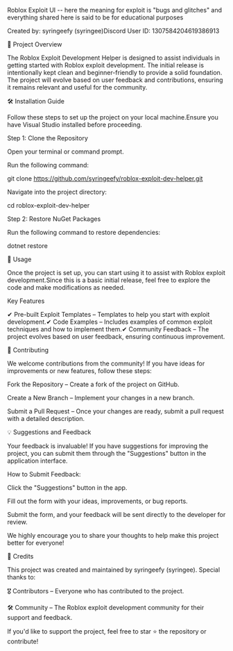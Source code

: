 Roblox Exploit UI -- here the meaning for exploit is "bugs and glitches" and everything shared here is said to be for educational purposes

Created by: syringeefy (syringee)Discord User ID: 1307584204619386913

📜 Project Overview

The Roblox Exploit Development Helper is designed to assist individuals in getting started with Roblox exploit development. The initial release is intentionally kept clean and beginner-friendly to provide a solid foundation. The project will evolve based on user feedback and contributions, ensuring it remains relevant and useful for the community.

🛠 Installation Guide

Follow these steps to set up the project on your local machine.Ensure you have Visual Studio installed before proceeding.

Step 1: Clone the Repository

Open your terminal or command prompt.

Run the following command:

git clone https://github.com/syringeefy/roblox-exploit-dev-helper.git

Navigate into the project directory:

cd roblox-exploit-dev-helper

Step 2: Restore NuGet Packages

Run the following command to restore dependencies:

dotnet restore

🚀 Usage

Once the project is set up, you can start using it to assist with Roblox exploit development.Since this is a basic initial release, feel free to explore the code and make modifications as needed.

Key Features

✔ Pre-built Exploit Templates – Templates to help you start with exploit development.✔ Code Examples – Includes examples of common exploit techniques and how to implement them.✔ Community Feedback – The project evolves based on user feedback, ensuring continuous improvement.

🤝 Contributing

We welcome contributions from the community! If you have ideas for improvements or new features, follow these steps:

Fork the Repository – Create a fork of the project on GitHub.

Create a New Branch – Implement your changes in a new branch.

Submit a Pull Request – Once your changes are ready, submit a pull request with a detailed description.

💡 Suggestions and Feedback

Your feedback is invaluable! If you have suggestions for improving the project, you can submit them through the "Suggestions" button in the application interface.

How to Submit Feedback:

Click the "Suggestions" button in the app.

Fill out the form with your ideas, improvements, or bug reports.

Submit the form, and your feedback will be sent directly to the developer for review.

We highly encourage you to share your thoughts to help make this project better for everyone!

📧 Credits

This project was created and maintained by syringeefy (syringee). Special thanks to:

🎖 Contributors – Everyone who has contributed to the project.

🛠 Community – The Roblox exploit development community for their support and feedback.

If you'd like to support the project, feel free to star ⭐ the repository or contribute!
